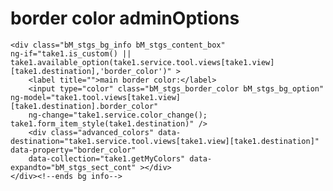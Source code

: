 # border color adminOptions

	<div class="bM_stgs_bg_info bM_stgs_content_box" 
	ng-if="take1.is_custom() || take1.available_option(take1.service.tool.views[take1.view][take1.destination],'border_color')" >
		<label title="">main border color:</label>
		<input type="color" class="bM_stgs_border_color bM_stgs_bg_option" ng-model="take1.tool.views[take1.view][take1.destination].border_color"
		ng-change="take1.service.color_change(); take1.form_item_style(take1.destination)" />
		<div class="advanced_colors" data-destination="take1.service.tool.views[take1.view][take1.destination]" data-property="border_color"
		data-collection="take1.getMyColors" data-expandto="bM_stgs_sect_cont" ></div>
	</div><!--ends bg info-->